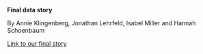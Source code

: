 **Final data story**

By Annie Klingenberg, Jonathan Lehrfeld, Isabel Miller and Hannah Schoenbaum

[Link to our final story]()
